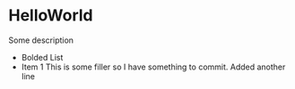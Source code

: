 # HelloWorld
Some description
* Bolded List
* Item 1
This is some filler so I have something to commit.
Added another line
